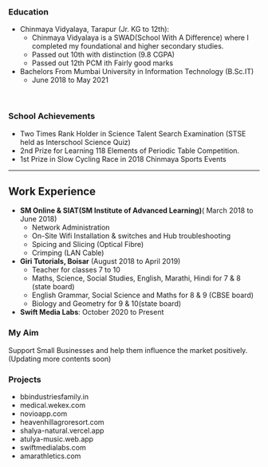 <!-- # Hrithik Tiwari - Working with Vision

Getting prepared for the ocean of opportunities waiting. -->

### Education
- Chinmaya Vidyalaya, Tarapur (Jr. KG to 12th): 
  - Chinmaya Vidyalaya is a SWAD(School With A Difference) where I completed my foundational and higher secondary studies.
  - Passed out 10th with distinction (9.8 CGPA)
  - Passed out 12th PCM ith Fairly good marks
- Bachelors From Mumbai University in Information Technology (B.Sc.IT)
    - June 2018 to May 2021
<br/>

### School Achievements
- Two Times Rank Holder in Science Talent Search Examination (STSE held as Interschool Science Quiz)
- 2nd Prize for Learning 118 Elements of Periodic Table Competition.
- 1st Prize in Slow Cycling Race in 2018 Chinmaya Sports Events


<hr/>

## Work Experience
- <b>SM Online & SIAT(SM Institute of Advanced Learning)</b>( March 2018 to June 2018)
    - Network Administration
    - On-Site Wifi Installation & switches and Hub troubleshooting
    - Spicing and Slicing (Optical Fibre)
    - Crimping (LAN Cable)
- <b>Giri Tutorials, Boisar</b> (August 2018 to April 2019)
    - Teacher for classes 7 to 10
    - Maths, Science, Social Studies, English, Marathi, Hindi for 7 & 8 (state board)
    - English Grammar, Social Science and Maths for 8 & 9 (CBSE board)
    - Biology and Geometry for 9 & 10(state board)
- <b>Swift Media Labs</b>: October 2020 to Present




### My Aim
Support Small Businesses and help them influence the market positively.
(Updating more contents soon)


### Projects
- bbindustriesfamily.in
- medical.wekex.com
- novioapp.com
- heavenhillagroresort.com
- shalya-natural.vercel.app
- atulya-music.web.app
- swiftmedialabs.com
- amarathletics.com

<!--### Skills 
## `API Development`
API stands for Application Programming Interface. My API scope is limited to developing for Web, Mobile and Desktop Applications.
<details>
<summary>
Web API Development
</summary>
</details>
<details>
<summary>
Web API Development
</summary>
</details>
<details>
<summary>
Web API Development
</summary>
</details>
</p>
<p align="center">
<img width="49%" height="100" src="front-end-tech/angular.jpeg" style="display:inline">
<img src="front-end-tech/blazor.jpeg" width="49%" height="100" alt="failed to load" style="display:inline">
</p>
<br/>
<p>
<img src="front-end-tech/gatsby.jpeg" width="50%" height="50" alt="failed to load">
<img src="front-end-tech/javascript.jpeg" width="50%" height="50" alt="failed to load">
</p>
<br/>
<p>
<img src="front-end-tech/next.jpeg" width="50%" height="100" alt="failed to load">
<img src="front-end-tech/reactjs.jpeg" width="50%" height="100" alt="failed to load">
</p>
<br/>
<p>
<img src="front-end-tech/svelte.jpeg" width="50%" height="100" alt="failed to load">
<img src="front-end-tech/typescript.jpeg" width="50%" height="100" alt="failed to load">
</p>
<br/>
<p>
<img align="center" src="front-end-tech/vue.jpeg" width="50%" height="100" alt="failed to load">
</p>
<br/>
</p>
 </detail>

<br/>
<br/>

 <details>
 <summary>App Development</summary>
<p>
<img width="50%" height="100" src="front-end-tech/angular.jpeg" style="display:inline">
<img src="front-end-tech/blazor.jpeg" width="50%" height="100" alt="failed to load" style="display:inline">
<br/>
<img src="front-end-tech/gatsby.jpeg" width="50%" height="50" alt="failed to load">
<img src="front-end-tech/javascript.jpeg" width="50%" height="50" alt="failed to load">
<br/>
<img src="front-end-tech/next.jpeg" width="50%" height="100" alt="failed to load">
<img src="front-end-tech/reactjs.jpeg" width="50%" height="100" alt="failed to load">
<br/>
<img src="front-end-tech/svelte.jpeg" width="50%" height="100" alt="failed to load">
<img src="front-end-tech/typescript.jpeg" width="50%" height="100" alt="failed to load">
<br/>
<img align="center" src="front-end-tech/vue.jpeg" width="50%" height="100" alt="failed to load">
<br/>
</p>
         </details>

## Backend

<img src="express.jpeg" width="50%" height="100" alt="failed to load"> -->
